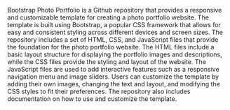 Bootstrap Photo Portfolio is a Github repository that provides a responsive and customizable template for creating a photo portfolio website. The template is built using Bootstrap, a popular CSS framework that allows for easy and consistent styling across different devices and screen sizes.
The repository includes a set of HTML, CSS, and JavaScript files that provide the foundation for the photo portfolio website. The HTML files include a basic layout structure for displaying the portfolio images and descriptions, while the CSS files provide the styling and layout of the website. The JavaScript files are used to add interactive features such as a responsive navigation menu and image sliders.
Users can customize the template by adding their own images, changing the text and layout, and modifying the CSS styles to fit their preferences. The repository also includes documentation on how to use and customize the template.
